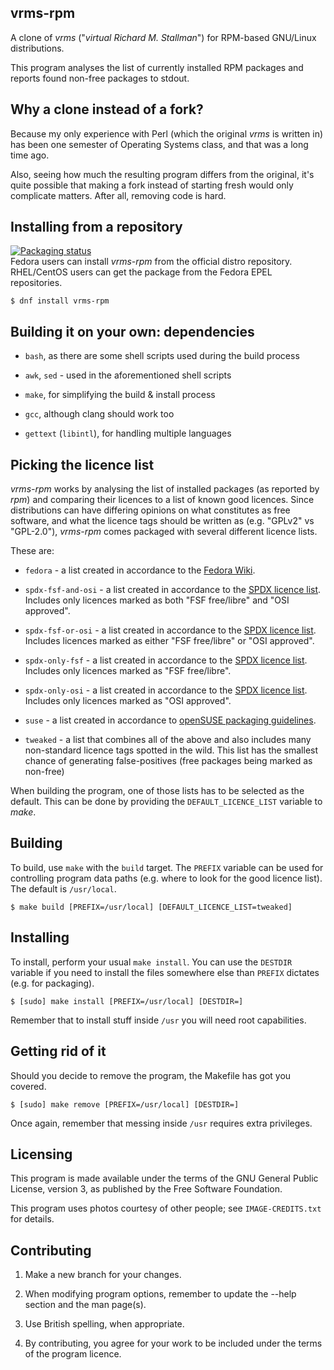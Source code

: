**vrms-rpm**
----------
A clone of *vrms* ("*virtual Richard M. Stallman*") for
RPM-based GNU/Linux distributions.

This program analyses the list of currently installed RPM packages and reports
found non-free packages to stdout. 


**Why a clone instead of a fork?**
----------
Because my only experience with Perl (which the original *vrms* is written in)
has been one semester of Operating Systems class, and that was a long time ago.

Also, seeing how much the resulting program differs from the original, it's
quite possible that making a fork instead of starting fresh would only
complicate matters. After all, removing code is hard.


**Installing from a repository**
----------
[![Packaging status](https://repology.org/badge/vertical-allrepos/vrms-rpm.svg)](https://repology.org/metapackage/vrms-rpm)    
Fedora users can install *vrms-rpm* from the official distro repository.
RHEL/CentOS users can get the package from the Fedora EPEL repositories.
```
$ dnf install vrms-rpm
```


**Building it on your own: dependencies**
----------
- `bash`, as there are some shell scripts used during the build process

- `awk`, `sed` - used in the aforementioned shell scripts

- `make`, for simplifying the build & install process

- `gcc`, although clang should work too

- `gettext` (`libintl`), for handling multiple languages


**Picking the licence list**
----------
*vrms-rpm* works by analysing the list of installed packages (as reported by *rpm*)
and comparing their licences to a list of known good licences. Since distributions
can have differing opinions on what constitutes as free software,
and what the licence tags should be written as (e.g. "GPLv2" vs "GPL-2.0"),
*vrms-rpm* comes packaged with several different licence lists.

These are:

- `fedora` - a list created in accordance to the [Fedora Wiki](https://fedoraproject.org/wiki/Licensing:Main#Good_Licenses).

- `spdx-fsf-and-osi` - a list created in accordance to the [SPDX licence list](https://spdx.org/licenses/). Includes only licences marked as both "FSF free/libre" and "OSI approved".

- `spdx-fsf-or-osi` - a list created in accordance to the [SPDX licence list](https://spdx.org/licenses/). Includes licences marked as either "FSF free/libre" or "OSI approved".

- `spdx-only-fsf` - a list created in accordance to the [SPDX licence list](https://spdx.org/licenses/). Includes only licences marked as "FSF free/libre".

- `spdx-only-osi` - a list created in accordance to the [SPDX licence list](https://spdx.org/licenses/). Includes only licences marked as "OSI approved".

- `suse` - a list created in accordance to [openSUSE packaging guidelines](https://en.opensuse.org/openSUSE:Packaging_guidelines#Licensing).

- `tweaked` - a list that combines all of the above and also includes many non-standard licence tags spotted in the wild.
This list has the smallest chance of generating false-positives (free packages being marked as non-free)

When building the program, one of those lists has to be selected as the default.
This can be done by providing the `DEFAULT_LICENCE_LIST` variable to *make*.


**Building**
----------
To build, use `make` with the `build` target. The `PREFIX` variable can be
used for controlling program data paths (e.g. where to look for the good licence list).
The default is `/usr/local`.
```
$ make build [PREFIX=/usr/local] [DEFAULT_LICENCE_LIST=tweaked]
```


**Installing**
----------
To install, perform your usual `make install`.
You can use the `DESTDIR` variable if you need to install the files
somewhere else than `PREFIX` dictates (e.g. for packaging).
```
$ [sudo] make install [PREFIX=/usr/local] [DESTDIR=]
```
Remember that to install stuff inside `/usr` you will need root capabilities.


**Getting rid of it**
----------
Should you decide to remove the program, the Makefile has got you covered.
```
$ [sudo] make remove [PREFIX=/usr/local] [DESTDIR=]
```
Once again, remember that messing inside `/usr` requires extra privileges.


**Licensing**
----------
This program is made available under the terms of the GNU
General Public License, version 3, as published by the
Free Software Foundation.

This program uses photos courtesy of other people;
see `IMAGE-CREDITS.txt` for details.


**Contributing**
----------
 1. Make a new branch for your changes.
 
 2. When modifying program options, remember to update the --help section
    and the man page(s).
 
 3. Use British spelling, when appropriate.
 
 4. By contributing, you agree for your work to be included under
    the terms of the program licence.
